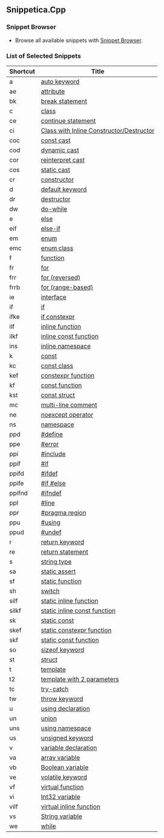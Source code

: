 ## Snippetica.Cpp

### Snippet Browser
* Browse all available snippets with [Snippet Browser](http://pihrt.net/snippetica/snippets?engine=vs&language=cpp).

### List of Selected Snippets

Shortcut | Title
-------- | -----
a|[auto keyword](AutoKeyword.snippet)
ae|[attribute](Attribute.snippet)
bk|[break statement](BreakStatement.snippet)
c|[class](Class.snippet)
ce|[continue statement](ContinueStatement.snippet)
ci|[Class with Inline Constructor/Destructor](ClassWithInlineConstructorDestructor.snippet)
coc|[const cast](ConstCast.snippet)
cod|[dynamic cast](DynamicCast.snippet)
cor|[reinterpret cast](ReinterpretCast.snippet)
cos|[static cast](StaticCast.snippet)
cr|[constructor](Constructor.snippet)
d|[default keyword](DefaultKeyword.snippet)
dr|[destructor](Destructor.snippet)
dw|[do\-while](DoWhile.snippet)
e|[else](Else.snippet)
eif|[else\-if](ElseIf.snippet)
em|[enum](Enum.snippet)
emc|[enum class](EnumClass.snippet)
f|[function](Function.snippet)
fr|[for](For.snippet)
frr|[for \(reversed\)](ForReversed.snippet)
frrb|[for \(range\-based\)](ForRangeBased.snippet)
ie|[interface](Interface.snippet)
if|[if](If.snippet)
ifke|[if constexpr](IfConstExpr.snippet)
ilf|[inline function](InlineFunction.snippet)
ilkf|[inline const function](InlineConstFunction.snippet)
ins|[inline namespace](InlineNamespace.snippet)
k|[const](Const.snippet)
kc|[const class](ConstClass.snippet)
kef|[constexpr function](ConstExprFunction.snippet)
kf|[const function](ConstFunction.snippet)
kst|[const struct](ConstStruct.snippet)
mc|[multi\-line comment](MultilineComment.snippet)
ne|[noexcept operator](NoExceptOperator.snippet)
ns|[namespace](Namespace.snippet)
ppd|[\#define](PreprocessorDirectiveDefine.snippet)
ppe|[\#error](PreprocessorDirectiveError.snippet)
ppi|[\#include](PreprocessorDirectiveInclude.snippet)
ppif|[\#if](PreprocessorDirectiveIf.snippet)
ppifd|[\#ifdef](PreprocessorDirectiveIfdef.snippet)
ppife|[\#if \#else](PreprocessorDirectiveIfElse.snippet)
ppifnd|[\#ifndef](PreprocessorDirectiveIfndef.snippet)
ppl|[\#line](PreprocessorDirectiveLine.snippet)
ppr|[\#pragma region](PreprocessorDirectiveRegion.snippet)
ppu|[\#using](PreprocessorDirectiveUsing.snippet)
ppud|[\#undef](PreprocessorDirectiveUndef.snippet)
r|[return keyword](ReturnKeyword.snippet)
re|[return statement](ReturnStatement.snippet)
s|[string type](StringType.snippet)
sa|[static assert](StaticAssert.snippet)
sf|[static function](StaticFunction.snippet)
sh|[switch](Switch.snippet)
silf|[static inline function](StaticInlineFunction.snippet)
silkf|[static inline const function](StaticInlineConstFunction.snippet)
sk|[static const](StaticConst.snippet)
skef|[static constexpr function](StaticConstExprFunction.snippet)
skf|[static const function](StaticConstFunction.snippet)
so|[sizeof keyword](SizeOfKeyword.snippet)
st|[struct](Struct.snippet)
t|[template](Template.snippet)
t2|[template with 2 parameters](TemplateWithTwoParameters.snippet)
tc|[try\-catch](Try.snippet)
tw|[throw keyword](ThrowKeyword.snippet)
u|[using declaration](UsingDeclaration.snippet)
un|[union](Union.snippet)
uns|[using namespace](UsingNamespace.snippet)
us|[unsigned keyword](UnsignedKeyword.snippet)
v|[variable declaration](Variable.snippet)
va|[array variable](ArrayOfTVariable.snippet)
vb|[Boolean variable](BooleanVariable.snippet)
ve|[volatile keyword](VolatileKeyword.snippet)
vf|[virtual function](VirtualFunction.snippet)
vi|[Int32 variable](Int32Variable.snippet)
vilf|[virtual inline function](VirtualInlineFunction.snippet)
vs|[String variable](StringVariable.snippet)
we|[while](While.snippet)
